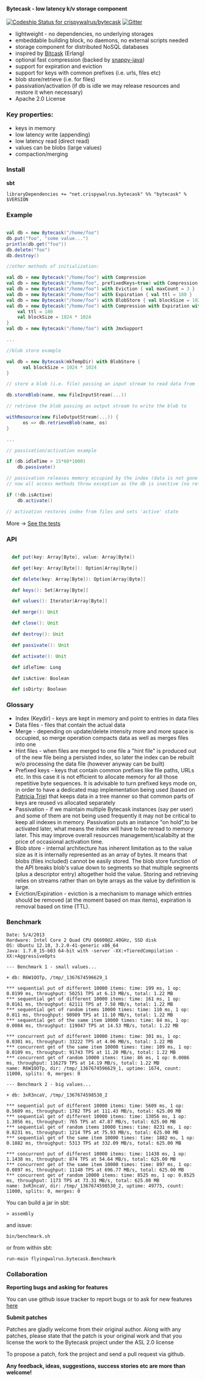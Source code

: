 #### Bytecask - low latency k/v storage component ####

[ ![Codeship Status for crispywalrus/bytecask](https://codeship.com/projects/b7a10f10-4b26-0132-7bb6-76839271be27/status)](https://codeship.com/projects/46645)
[![Gitter](https://badges.gitter.im/crispywalrus/bytecask.svg)](https://gitter.im/crispywalrus/bytecask?utm_source=badge&utm_medium=badge&utm_campaign=pr-badge)

* lightweight - no dependencies, no underlying storages
* embeddable building block, no daemons, no external scripts needed
* storage component for distributed NoSQL databases
* inspired by [Bitcask](https://github.com/basho/bitcask) (Erlang)
* optional fast compression (backed by [snappy-java](http://code.google.com/p/snappy-java/))
* support for expiration and eviction
* support for keys with common prefixes (i.e. urls, files etc)
* blob store/retrieve (i.e. for files)
* passivation/activation (if db is idle we may release resources and restore it when necessary)
* Apache 2.0 License

### Key properties: ###

* keys in memory
* low latency write (appending)
* low latency read (direct read)
* values can be blobs (large values)
* compaction/merging

### Install ###

**sbt**

````libraryDependencies += "net.crispywalrus.bytecask" %% "bytecask" % $VERSION````

### Example ###

```scala

val db = new Bytecask("/home/foo")
db.put("foo", "some value...")
println(db.get("foo"))
db.delete("foo")
db.destroy()

//other methods of initialization:

val db = new Bytecask("/home/foo") with Compression
val db = new Bytecask("/home/foo", prefixedKeys=true) with Compression
val db = new Bytecask("/home/foo") with Eviction { val maxCount = 3 }
val db = new Bytecask("/home/foo") with Expiration { val ttl = 180 }
val db = new Bytecask("/home/foo") with BlobStore { val blockSize = 1024 * 1024 }
val db = new Bytecask("/home/foo") with Compression with Expiration with BlobStore {
    val ttl = 180
    val blockSize = 1024 * 1024
}
val db = new Bytecask("/home/foo") with JmxSupport

...

//blob store example

val db = new Bytecask(mkTempDir) with BlobStore {
      val blockSize = 1024 * 1024
}

// store a blob (i.e. file) passing an input stream to read data from

db.storeBlob(name, new FileInputStream(...))

// retrieve the blob passing an output stream to write the blob to

withResource(new FileOutputStream(...)) {
      os => db.retrieveBlob(name, os)
}

...

// passivation/activation example

if (db.idleTime > 15*60*1000)
    db.passivate()

// passivation releases memory occupied by the index (data is not gone though)
// now all access methods throw exception as the db is inactive (no references are kept)

if (!db.isActive)
    db.activate()

// activation restores index from files and sets 'active' state

```

More -> [See the tests](https://github.com/pbudzik/bytecask/blob/master/src/test/scala/com/github/bytecask/BasicSuite.scala)

### API ###
```scala

  def put(key: Array[Byte], value: Array[Byte])

  def get(key: Array[Byte]): Option[Array[Byte]]

  def delete(key: Array[Byte]): Option[Array[Byte]]

  def keys(): Set[Array[Byte]]

  def values(): Iterator[Array[Byte]]

  def merge(): Unit

  def close(): Unit

  def destroy(): Unit

  def passivate(): Unit

  def activate(): Unit

  def idleTime: Long

  def isActive: Boolean

  def isDirty: Boolean

```
### Glossary ###

* Index (Keydir) - keys are kept in memory and point to entries in data files
* Data files - files that contain the actual data
* Merge - depending on update/delete intensity more and more space is occupied, so
merge operation compacts data as well as merges files into one
* Hint files - when files are merged to one file a "hint file" is produced out of the new file being
a persisted index, so later the index can be rebuilt w/o processing the data file (however anyway
can be built)
* Prefixed keys - keys that contain common prefixes like file paths, URLs etc. In this case it is not efficient
to allocate memory for all those repetitive byte sequences. It is advisable to turn prefixed keys mode on, in order
to have a dedicated map implementation being used (based on [Patricia Trie](http://en.wikipedia.org/wiki/Radix_tree))
that keeps data in a tree manner so that common parts of keys are reused vs allocated separately
* Passivation - if we maintain multiple Bytecask instances (say per user) and some of them are not being used frequently
it may not be critical to keep all indexes in memory. Passivation puts an instance "on hold",to be activated later,
what means the index will have to be reread to memory later. This may improve overall resources management/scalabilty
at the price of occasional activation time.
* Blob store - internal architecture has inherent limitation as to the value size as it is internally represented as
an array of bytes. It means that blobs (files included) cannot be easily stored. The blob store function of the API
breaks blob's value down to segments so that multiple segments (plus a descriptor entry) altogether hold the value.
Storing and retrieving relies on streams rather than on byte arrays as the value by definition is large.
* Eviction/Expiration - eviction is a mechanism to manage which entries should be removed (at the moment based on max items),
expiration is removal based on time (TTL).

### Benchmark ####

```
Date: 5/4/2013
Hardware: Intel Core 2 Quad CPU Q6600@2.40GHz, SSD disk
OS: Ubuntu 12.10, 3.2.0-41-generic x86_64
Java: 1.7.0_15-b03 64-bit with -server -XX:+TieredCompilation -XX:+AggressiveOpts

--- Benchmark 1 - small values...

+ db: R6W1OOTp, /tmp/_1367674596629_1

*** sequential put of different 10000 items: time: 199 ms, 1 op: 0.0199 ms, throughput: 50251 TPS at 6.13 MB/s, total: 1.22 MB
*** sequential get of different 10000 items: time: 161 ms, 1 op: 0.0161 ms, throughput: 62111 TPS at 7.58 MB/s, total: 1.22 MB
*** sequential get of random items 10000 times: time: 110 ms, 1 op: 0.011 ms, throughput: 90909 TPS at 11.10 MB/s, total: 1.22 MB
*** sequential get of the same item 10000 times: time: 84 ms, 1 op: 0.0084 ms, throughput: 119047 TPS at 14.53 MB/s, total: 1.22 MB

*** concurrent put of different 10000 items: time: 301 ms, 1 op: 0.0301 ms, throughput: 33222 TPS at 4.06 MB/s, total: 1.22 MB
*** concurrent get of the same item 10000 times: time: 109 ms, 1 op: 0.0109 ms, throughput: 91743 TPS at 11.20 MB/s, total: 1.22 MB
*** concurrent get of random 10000 items: time: 86 ms, 1 op: 0.0086 ms, throughput: 116279 TPS at 14.19 MB/s, total: 1.22 MB
name: R6W1OOTp, dir: /tmp/_1367674596629_1, uptime: 1674, count: 11000, splits: 0, merges: 0

--- Benchmark 2 - big values...

+ db: 3xR3ncaV, /tmp/_1367674598530_2

*** sequential put of different 10000 items: time: 5609 ms, 1 op: 0.5609 ms, throughput: 1782 TPS at 111.43 MB/s, total: 625.00 MB
*** sequential get of different 10000 items: time: 13056 ms, 1 op: 1.3056 ms, throughput: 765 TPS at 47.87 MB/s, total: 625.00 MB
*** sequential get of random items 10000 times: time: 8231 ms, 1 op: 0.8231 ms, throughput: 1214 TPS at 75.93 MB/s, total: 625.00 MB
*** sequential get of the same item 10000 times: time: 1882 ms, 1 op: 0.1882 ms, throughput: 5313 TPS at 332.09 MB/s, total: 625.00 MB

*** concurrent put of different 10000 items: time: 11438 ms, 1 op: 1.1438 ms, throughput: 874 TPS at 54.64 MB/s, total: 625.00 MB
*** concurrent get of the same item 10000 times: time: 897 ms, 1 op: 0.0897 ms, throughput: 11148 TPS at 696.77 MB/s, total: 625.00 MB
*** concurrent get of random 10000 items: time: 8525 ms, 1 op: 0.8525 ms, throughput: 1173 TPS at 73.31 MB/s, total: 625.00 MB
name: 3xR3ncaV, dir: /tmp/_1367674598530_2, uptime: 49775, count: 11000, splits: 0, merges: 0

```

You can build a jar in sbt:

    > assembly

and issue:

    bin/benchmark.sh

or from within sbt:

    run-main flyingwalrus.bytecask.Benchmark

### Collaboration ###

**Reporting bugs and asking for features**

You can use github issue tracker to report bugs or to ask for new features [here](https://github.com/pbudzik/bytecask/issues)

**Submit patches**

Patches are gladly welcome from their original author. Along with any
patches, please state that the patch is your original work and that
you license the work to the Bytecask project under the ASL 2.0 license

To propose a patch, fork the project and send a pull request via github.

**Any feedback, ideas, suggestions, success stories etc are more than welcome!**
